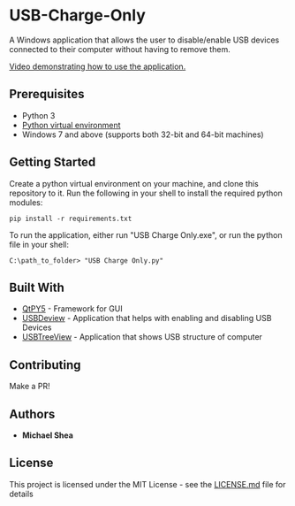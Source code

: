 # USB-Charge-Only
A Windows application that allows the user to disable/enable USB devices connected to their computer without having to remove them.

[Video demonstrating how to use the application.](https://youtu.be/00cUgJuQWZk)

## Prerequisites
* Python 3
* [Python virtual environment](https://uoa-eresearch.github.io/eresearch-cookbook/recipe/2014/11/26/python-virtual-env/)
* Windows 7 and above (supports both 32-bit and 64-bit machines)

## Getting Started
Create a python virtual environment on your machine, and clone this repository to it. Run the following in your shell to install the required python modules:

```
pip install -r requirements.txt
```

To run the application, either run "USB Charge Only.exe", or run the python file in your shell:

```
C:\path_to_folder> "USB Charge Only.py"
```

## Built With
* [QtPY5](https://pythonspot.com/pyqt5/) - Framework for GUI
* [USBDeview](https://www.nirsoft.net/utils) - Application that helps with enabling and disabling USB Devices
* [USBTreeView](https://www.uwe-sieber.de) - Application that shows USB structure of computer

## Contributing
Make a PR!

## Authors
* **Michael Shea**

## License
This project is licensed under the MIT License - see the [LICENSE.md](https://github.com/soum-io/USB-Charge-Only/blob/master/LICENSE.md) file for details
